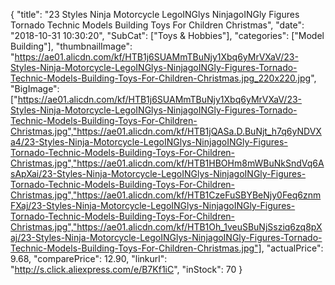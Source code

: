 {
	"title": "23 Styles Ninja Motorcycle LegoINGlys NinjagoINGly Figures Tornado Technic Models Building Toys For Children Christmas",
	"date": "2018-10-31 10:30:20",
	"SubCat": ["Toys & Hobbies"],
	"categories": ["Model Building"],
	"thumbnailImage": "https://ae01.alicdn.com/kf/HTB1j6SUAMmTBuNjy1Xbq6yMrVXaV/23-Styles-Ninja-Motorcycle-LegoINGlys-NinjagoINGly-Figures-Tornado-Technic-Models-Building-Toys-For-Children-Christmas.jpg_220x220.jpg",
	"BigImage": ["https://ae01.alicdn.com/kf/HTB1j6SUAMmTBuNjy1Xbq6yMrVXaV/23-Styles-Ninja-Motorcycle-LegoINGlys-NinjagoINGly-Figures-Tornado-Technic-Models-Building-Toys-For-Children-Christmas.jpg","https://ae01.alicdn.com/kf/HTB1jQASa.D.BuNjt_h7q6yNDVXa4/23-Styles-Ninja-Motorcycle-LegoINGlys-NinjagoINGly-Figures-Tornado-Technic-Models-Building-Toys-For-Children-Christmas.jpg","https://ae01.alicdn.com/kf/HTB1HBOHm8mWBuNkSndVq6AsApXai/23-Styles-Ninja-Motorcycle-LegoINGlys-NinjagoINGly-Figures-Tornado-Technic-Models-Building-Toys-For-Children-Christmas.jpg","https://ae01.alicdn.com/kf/HTB1CzeFuSBYBeNjy0Feq6znmFXaj/23-Styles-Ninja-Motorcycle-LegoINGlys-NinjagoINGly-Figures-Tornado-Technic-Models-Building-Toys-For-Children-Christmas.jpg","https://ae01.alicdn.com/kf/HTB1Oh_1veuSBuNjSsziq6zq8pXaj/23-Styles-Ninja-Motorcycle-LegoINGlys-NinjagoINGly-Figures-Tornado-Technic-Models-Building-Toys-For-Children-Christmas.jpg"],
	"actualPrice": 9.68,
	"comparePrice": 12.90,
	"linkurl": "http://s.click.aliexpress.com/e/B7Kf1iC",
	"inStock": 70
}
